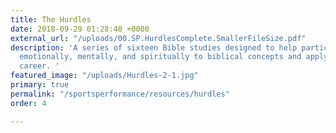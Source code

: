 ```yaml
---
title: The Hurdles
date: 2018-09-29 01:28:40 +0000
external_url: "/uploads/00.SP.HurdlesComplete.SmallerFileSize.pdf"
description: 'A series of sixteen Bible studies designed to help participants connect
  emotionally, mentally, and spiritually to biblical concepts and apply them to their
  career. '
featured_image: "/uploads/Hurdles-2-1.jpg"
primary: true
permalink: "/sportsperformance/resources/hurdles"
order: 4

---
```


